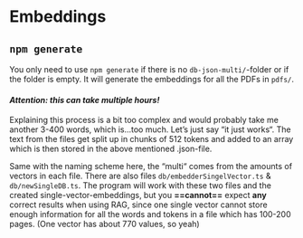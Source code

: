 # Embeddings

## `npm generate`

You only need to use `npm generate` if there is no `db-json-multi/`-folder or if the folder is empty. It will generate the embeddings for all the PDFs
in `pdfs/`.

#### **_Attention: this can take multiple hours!_**

Explaining this process is a bit too complex and would probably take me another 3-400 words, which is...too much. Let’s just say “it just works“. The text from the files get split up in chunks of 512 tokens and added to an array which is then stored in the above mentioned .json-file.

Same with the naming scheme here, the “multi“ comes from the amounts of vectors in each file. There are also files `db/embedderSingelVector.ts` & `db/newSingleDB.ts`. The program will work with these two files and the created single-vector-embeddings, but you **==cannot==** expect **any** correct results when using RAG, since one single vector cannot store enough information for all the words and tokens in a file which has 100-200 pages. (One vector has about 770 values, so yeah)
